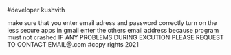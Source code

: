 #developer kushvith

make sure that you enter email adress and password correctly
turn on the less secure apps in gmail
enter the others email address because program must not crashed
IF ANY PROBLEMS DURING EXCUTION PLEASE REQUEST TO CONTACT EMAIL@.com
#copy rights 2021 
